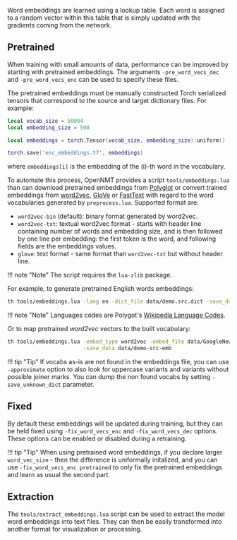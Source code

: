 Word embeddings are learned using a lookup table. Each word is assigned to a random vector within this table that is simply updated with the gradients coming from the network.

## Pretrained

When training with small amounts of data, performance can be improved by starting with pretrained embeddings. The arguments `-pre_word_vecs_dec` and `-pre_word_vecs_enc` can be used to specify these files.

The pretrained embeddings must be manually constructed Torch serialized tensors that correspond to the source and target dictionary files. For example:

```lua
local vocab_size = 50004
local embedding_size = 500

local embeddings = torch.Tensor(vocab_size, embedding_size):uniform()

torch.save('enc_embeddings.t7', embeddings)
```

where `embeddings[i]` is the embedding of the \(i\)-th word in the vocabulary.

To automate this process, OpenNMT provides a script `tools/embeddings.lua` than can download pretrained embeddings from [Polyglot](https://pypi.python.org/pypi/polyglot) or convert trained embeddings from [word2vec](https://github.com/dav/word2vec), [GloVe](https://nlp.stanford.edu/projects/glove/) or [FastText](https://github.com/facebookresearch/fastText) with regard to the word vocabularies generated by `preprocess.lua`. Supported format are:

* `word2vec-bin` (default): binary format generated by word2vec.
* `word2vec-txt`: textual word2vec format - starts with header line containing number of words and embedding size, and is then followed by one line per embedding: the first token is the word, and following fields are the embeddings values.
* `glove`: text format - same format than `word2vec-txt` but without header line.

!!! note "Note"
    The script requires the `lua-zlib` package.

For example, to generate pretrained English words embeddings:

```bash
th tools/embeddings.lua -lang en -dict_file data/demo.src.dict -save_data data/demo-src-emb
```

!!! note "Note"
    Languages codes are Polygot's [Wikipedia Language Codes](https://sites.google.com/site/rmyeid/projects/polyglot).

Or to map pretrained *word2vec* vectors to the built vocabulary:

```bash
th tools/embeddings.lua -embed_type word2vec -embed_file data/GoogleNews-vectors-negative300.bin -dict_file data/demo.src.dict\
                        -save_data data/demo-src-emb
```

!!! tip "Tip"
    If vocabs as-is are not found in the embeddings file, you can use `-approximate` option to also look for uppercase variants and variants without possible joiner marks. You can dump the non found vocabs by setting `-save_unknown_dict` parameter.

## Fixed

By default these embeddings will be updated during training, but they can be held fixed using `-fix_word_vecs_enc` and `-fix_word_vecs_dec` options. These options can be enabled or disabled during a retraining.

!!! tip "Tip"
    When using pretrained word embeddings, if you declare larger `word_vec_size` - then the difference is uniformally initalized, and you can use `-fix_word_vecs_enc pretrained` to only fix the pretrained embeddings and learn as usual the second part.

## Extraction

The `tools/extract_embeddings.lua` script can be used to extract the model word embeddings into text files. They can then be easily transformed into another format for visualization or processing.
